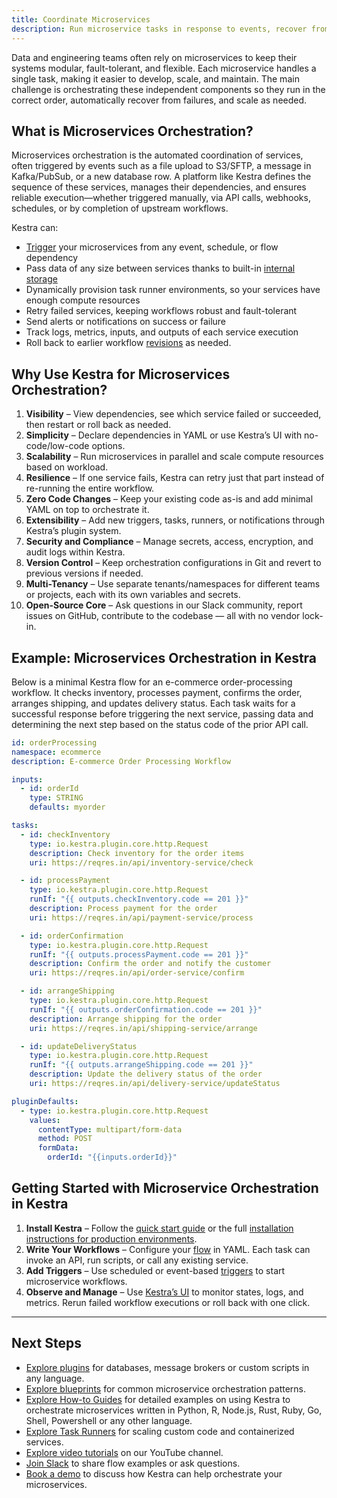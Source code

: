 ```yaml
---
title: Coordinate Microservices
description: Run microservice tasks in response to events, recover from failures, and scale as needed
---
```


Data and engineering teams often rely on microservices to keep their systems modular, fault-tolerant, and flexible. Each microservice handles a single task, making it easier to develop, scale, and maintain. The main challenge is orchestrating these independent components so they run in the correct order, automatically recover from failures, and scale as needed.

## What is Microservices Orchestration?

Microservices orchestration is the automated coordination of services, often triggered by events such as a file upload to S3/SFTP, a message in Kafka/PubSub, or a new database row. A platform like Kestra defines the sequence of these services, manages their dependencies, and ensures reliable execution—whether triggered manually, via API calls, webhooks, schedules, or by completion of upstream workflows.

Kestra can:
- [Trigger](../04.workflow-components/07.triggers/index.md) your microservices from any event, schedule, or flow dependency
- Pass data of any size between services thanks to built-in [internal storage](../07.architecture/09.internal-storage.md)
- Dynamically provision task runner environments, so your services have enough compute resources
- Retry failed services, keeping workflows robust and fault-tolerant
- Send alerts or notifications on success or failure
- Track logs, metrics, inputs, and outputs of each service execution
- Roll back to earlier workflow [revisions](../15.how-to-guides/rollback-and-revision-history.md) as needed.

## Why Use Kestra for Microservices Orchestration?

1. **Visibility** – View dependencies, see which service failed or succeeded, then restart or roll back as needed.
2. **Simplicity** – Declare dependencies in YAML or use Kestra’s UI with no-code/low-code options.
3. **Scalability** – Run microservices in parallel and scale compute resources based on workload.
4. **Resilience** – If one service fails, Kestra can retry just that part instead of re-running the entire workflow.
5. **Zero Code Changes** – Keep your existing code as-is and add minimal YAML on top to orchestrate it.
6. **Extensibility** – Add new triggers, tasks, runners, or notifications through Kestra’s plugin system.
7. **Security and Compliance** – Manage secrets, access, encryption, and audit logs within Kestra.
8. **Version Control** – Keep orchestration configurations in Git and revert to previous versions if needed.
9. **Multi-Tenancy** – Use separate tenants/namespaces for different teams or projects, each with its own variables and secrets.
10. **Open-Source Core** – Ask questions in our Slack community, report issues on GitHub, contribute to the codebase — all with no vendor lock-in.

## Example: Microservices Orchestration in Kestra

Below is a minimal Kestra flow for an e-commerce order-processing workflow. It checks inventory, processes payment, confirms the order, arranges shipping, and updates delivery status. Each task waits for a successful response before triggering the next service, passing data and determining the next step based on the status code of the prior API call.

```yaml
id: orderProcessing
namespace: ecommerce
description: E-commerce Order Processing Workflow

inputs:
  - id: orderId
    type: STRING
    defaults: myorder

tasks:
  - id: checkInventory
    type: io.kestra.plugin.core.http.Request
    description: Check inventory for the order items
    uri: https://reqres.in/api/inventory-service/check

  - id: processPayment
    type: io.kestra.plugin.core.http.Request
    runIf: "{{ outputs.checkInventory.code == 201 }}"
    description: Process payment for the order
    uri: https://reqres.in/api/payment-service/process

  - id: orderConfirmation
    type: io.kestra.plugin.core.http.Request
    runIf: "{{ outputs.processPayment.code == 201 }}"
    description: Confirm the order and notify the customer
    uri: https://reqres.in/api/order-service/confirm

  - id: arrangeShipping
    type: io.kestra.plugin.core.http.Request
    runIf: "{{ outputs.orderConfirmation.code == 201 }}"
    description: Arrange shipping for the order
    uri: https://reqres.in/api/shipping-service/arrange

  - id: updateDeliveryStatus
    type: io.kestra.plugin.core.http.Request
    runIf: "{{ outputs.arrangeShipping.code == 201 }}"
    description: Update the delivery status of the order
    uri: https://reqres.in/api/delivery-service/updateStatus

pluginDefaults:
  - type: io.kestra.plugin.core.http.Request
    values:
      contentType: multipart/form-data
      method: POST
      formData:
        orderId: "{{inputs.orderId}}"
```

## Getting Started with Microservice Orchestration in Kestra

1. **Install Kestra** – Follow the [quick start guide](../01.getting-started/01.quickstart.md) or the full [installation instructions for production environments](../02.installation/index.md).
2. **Write Your Workflows** – Configure your [flow](../03.tutorial/index.md) in YAML. Each task can invoke an API, run scripts, or call any existing service.
3. **Add Triggers** – Use scheduled or event-based [triggers](../04.workflow-components/07.triggers/index.md) to start microservice workflows.
4. **Observe and Manage** – Use [Kestra’s UI](../08.ui/index.md) to monitor states, logs, and metrics. Rerun failed workflow executions or roll back with one click.

---

## Next Steps
- [Explore plugins](https://kestra.io/plugins) for databases, message brokers or custom scripts in any language.
- [Explore blueprints](https://kestra.io/blueprints) for common microservice orchestration patterns.
- [Explore How-to Guides](../15.how-to-guides/index.md) for detailed examples on using Kestra to orchestrate microservices written in Python, R, Node.js, Rust, Ruby, Go, Shell, Powershell or any other language.
- [Explore Task Runners](../06.enterprise/04.scalability-productivity/task-runners.md) for scaling custom code and containerized services.
- [Explore video tutorials](https://www.youtube.com/@kestra-io) on our YouTube channel.
- [Join Slack](https://kestra.io/slack) to share flow examples or ask questions.
- [Book a demo](https://kestra.io/demo) to discuss how Kestra can help orchestrate your microservices.
